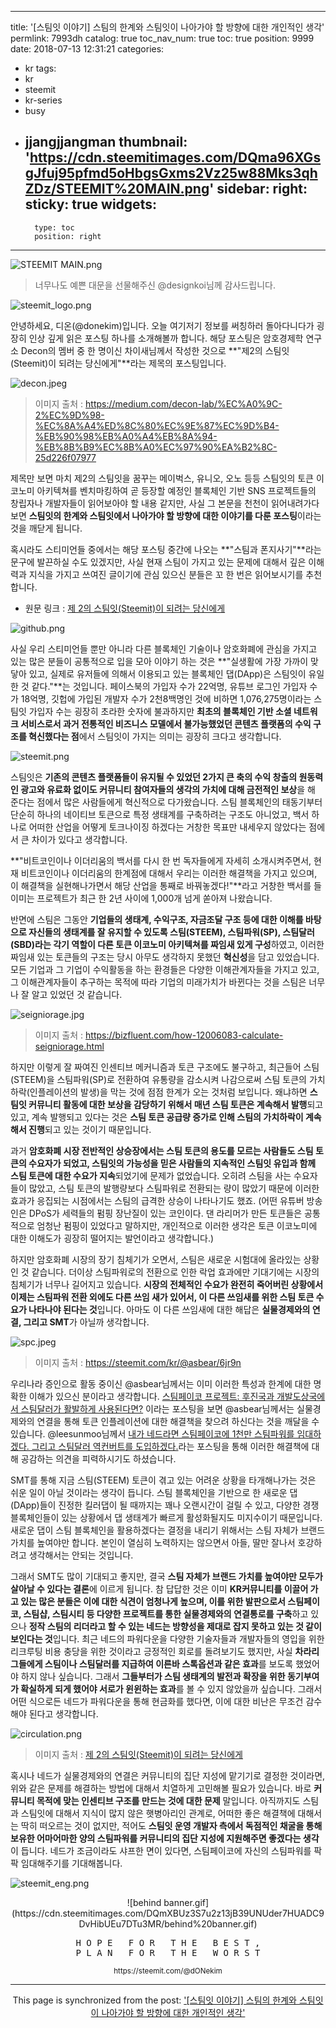 
---
title: '[스팀잇 이야기] 스팀의 한계와 스팀잇이 나아가야 할 방향에 대한 개인적인 생각'
permlink: 7993dh
catalog: true
toc_nav_num: true
toc: true
position: 9999
date: 2018-07-13 12:31:21
categories:
- kr
tags:
- kr
- steemit
- kr-series
- busy
- jjangjjangman
thumbnail: 'https://cdn.steemitimages.com/DQma96XGsgJfuj95pfmd5oHbgsGxms2Vz25w88Mks3qhZDz/STEEMIT%20MAIN.png'
sidebar:
    right:
        sticky: true
widgets:
    -
        type: toc
        position: right
---


![STEEMIT MAIN.png](https://cdn.steemitimages.com/DQma96XGsgJfuj95pfmd5oHbgsGxms2Vz25w88Mks3qhZDz/STEEMIT%20MAIN.png)
> 너무나도 예쁜 대문을 선물해주신 @designkoi님께 감사드립니다.


![steemit_logo.png](https://cdn.steemitimages.com/DQmaZsenPDf5Qn5nJzDZNkVg1aCQUyXNwqwK1fk8qe4jhKa/steemit_logo.png)

안녕하세요, 디온(@donekim)입니다. 오늘 여기저기 정보를 써칭하러 돌아다니다가 굉장히 인상 깊게 읽은 포스팅 하나를 소개해볼까 합니다. 해당 포스팅은 암호경제학 연구소 Decon의 멤버 중 한 명이신 차이새님께서 작성한 것으로 **"제2의 스팀잇(Steemit)이 되려는 당신에게"**라는 제목의 포스팅입니다. 


![decon.jpeg](https://cdn.steemitimages.com/DQmQFJw27EZ5CDMXZaSNRVAHWszvf5TQ3yHiQvn8Vb6s6C6/decon.jpeg)
> 이미지 출처 : https://medium.com/decon-lab/%EC%A0%9C-2%EC%9D%98-%EC%8A%A4%ED%8C%80%EC%9E%87%EC%9D%B4-%EB%90%98%EB%A0%A4%EB%8A%94-%EB%8B%B9%EC%8B%A0%EC%97%90%EA%B2%8C-25d226f07977

제목만 보면 마치 제2의 스팀잇을 꿈꾸는 메이벅스, 유니오, 오노 등등 스팀잇의 토큰 이코노미 아키텍쳐를 벤치마킹하여 곧 등장할 예정인 블록체인 기반 SNS 프로젝트들의 창립자나 개발자들이 읽어보아야 할 내용 같지만, 사실 그 본문을 천천이 읽어내려가다 보면 **스팀잇의 한계와 스팀잇에서 나아가야 할 방향에 대한 이야기를 다룬 포스팅**이라는 것을 깨닫게 됩니다. 

혹시라도 스티미언들 중에서는 해당 포스팅 중간에 나오는 **"스팀과 폰지사기"**라는 문구에 발끈하실 수도 있겠지만, 사실 현재 스팀이 가지고 있는 문제에 대해서 깊은 이해력과 지식을 가지고 쓰여진 글이기에 관심 있으신 분들은 꼬  한 번은 읽어보시기를 추천합니다.

- 원문 링크 : [제 2의 스팀잇(Steemit)이 되려는 당신에게](https://medium.com/decon-lab/%EC%A0%9C-2%EC%9D%98-%EC%8A%A4%ED%8C%80%EC%9E%87%EC%9D%B4-%EB%90%98%EB%A0%A4%EB%8A%94-%EB%8B%B9%EC%8B%A0%EC%97%90%EA%B2%8C-25d226f07977)


![github.png](https://cdn.steemitimages.com/DQmfVgFeTM4Smct7pXbrAGgEZ8dweUkQvcZ9Rw7P8HLe7pp/github.png)

사실 우리 스티미언들 뿐만 아니라 다른 블록체인 기술이나 암호화폐에 관심을 가지고 있는 많은 분들이 공통적으로 입을 모아 이야기 하는 것은 **"실생활에 가장 가까이 맞닿아 있고, 실제로 유저들에 의해서 이용되고 있는 블록체인 댑(DApp)은 스팀잇이 유일한 것 같다."**는 것입니다. 페이스북의 가입자 수가 22억명, 유튜브 로그인 가입자 수가 18억명, 깃헙에 가입된 개발자 수가 2천8백명인 것에 비하면 1,076,275명이라는 스팀잇 가입자 수는 굉장히 초라한 숫자에 불과하지만 **최초의 블록체인 기반 소셜 네트워크 서비스로서 과거 전통적인 비즈니스 모델에서 불가능했었던 콘텐츠 플랫폼의 수익 구조를 혁신했다는 점**에서 스팀잇이 가지는 의미는 굉장히 크다고 생각합니다.

![steemit.png](https://cdn.steemitimages.com/DQmbBKehyac3RU27ohe595pP8MwzF3bFiF8xq4yVqFz8YCi/steemit.png)  


스팀잇은 **기존의 콘텐츠 플랫폼들이 유지될 수 있었던 2가지 큰 축의 수익 창출의 원동력인 광고와 유료화 없이도 커뮤니티 참여자들의 생각의 가치에 대해 금전적인 보상**을 해 준다는 점에서 많은 사람들에게 혁신적으로 다가왔습니다. 스팀 블록체인의 태동기부터 단순히 하나의 네이티브 토큰으로 특정 생태계를 구축하려는 구조도 아니었고, 백서 하나로 어떠한 산업을 어떻게 토크나이징 하겠다는 거창한 목표만 내세우지 않았다는 점에서 큰 차이가 있다고 생각합니다. 

**"비트코인이나 이더리움의 백서를 다시 한 번 독자들에게 자세히 소개시켜주면서, 현재 비트코인이나 이더리움의 한계점에 대해서 우리는 이러한 해결책을 가지고 있으며, 이 해결책을 실현해나가면서 해당 산업을 통째로 바꿔놓겠다!"**라고 거창한 백서를 들이미는 프로젝트가 최근 한 2년 사이에 1,000개 넘게 쏟아져 나왔습니다. 

반면에 스팀은 그동안 **기업들의 생태계, 수익구조, 자금조달 구조 등에 대한 이해를 바탕으로 자신들의 생태계를 잘 유지할 수 있도록 스팀(STEEM), 스팀파워(SP), 스팀달러(SBD)라는 각기 역할이 다른 토큰 이코노미 아키텍쳐를 짜임새 있게 구성**하였고, 이러한 짜임새 있는 토큰들의 구조는 당시 아무도 생각하지 못했던 **혁신성**을 담고 있었습니다. 모든 기업과 그 기업이 수익활동을 하는 환경들은 다양한 이해관계자들을 가지고 있고, 그 이해관계자들이 추구하는 목적에 따라 기업의 미래가치가 바뀐다는 것을 스팀은 너무나 잘 알고 있었던 것 같습니다.

![seigniorage.jpg](https://cdn.steemitimages.com/DQmVCXTj5SyiK3Qr6h5XkiXxBQzY2Mn6fdPkWViRBqS8dYQ/seigniorage.jpg)
> 이미지 출처 : https://bizfluent.com/how-12006083-calculate-seigniorage.html
 
하지만 이렇게 잘 짜여진 인센티브 메커니즘과 토큰 구조에도 불구하고, 최근들어 스팀(STEEM)을 스팀파워(SP)로 전환하여 유통량을 감소시켜 나감으로써 스팀 토큰의 가치하락(인플레이션의 발생)을 막는 것에 점점 한계가 오는 것처럼 보입니다. 왜냐하면 **스팀잇 커뮤니티 활동에 대한 보상을 감당하기 위해서 매년 스팀 토큰은 계속해서 발행**되고 있고, 계속 발행되고 있다는 것은 **스팀 토큰 공급량 증가로 인해 스팀의 가치하락이 계속해서 진행**되고 있는 것이기 때문입니다.

과거 **암호화폐 시장 전반적인 상승장에서는 스팀 토큰의 용도를 모르는 사람들도 스팀 토큰의 수요자가 되었고, 스팀잇의 가능성을 믿은 사람들의 지속적인 스팀잇 유입과 함께 스팀 토큰에 대한 수요가 지속**되었기에 문제가 없었습니다. 오히려 스팀을 사는 수요자들이 많았고,  스팀 토큰의 발행량보다 스팀파워로 전환되는 량이 많았기 때문에 이러한 효과가 응집되는 시점에서는 스팀의 급격한 상승이 나타나기도 했죠. (어떤 유튜버 방송인은 DPoS가 세력들의 펌핑 장난질이 있는 코인이다. 댄 라리머가 만든 토큰들은 공통적으로 엄청난 펌핑이 있었다고 말하지만, 개인적으로 이러한 생각은 토큰 이코노미에 대한 이해도가 굉장히 떨어지는 발언이라고 생각합니다.)

하지만 암호화폐 시장의 장기 침체기가 오면서, 스팀은 새로운 시험대에 올라있는 상황인 것 같습니다. 더이상 스팀파워로의  전환으로 인한 락업 효과에만 기대기에는 시장의 침체기가 너무나 길어지고 있습니다. **시장의 전체적인 수요가 완전히 죽어버린 상황에서 이제는 스팀파워 전환 외에도 다른 쓰임 새가 있어서, 이 다른 쓰임새를 위한 스팀 토큰 수요가 나타나야 된다는 것**입니다. 아마도 이 다른 쓰임새에 대한 해답은 **실물경제와의 연결, 그리고 SMT**가 아닐까 생각합니다. 

![spc.jpeg](https://cdn.steemitimages.com/DQmbsAPKidvxxiF5DqgCgfmiXhueYCSXH9Pc7yZZx6GStpd/spc.jpeg)
> 이미지 출처 : https://steemit.com/kr/@asbear/6jr9n


우리나라 증인으로 활동 중이신 @asbear님께서는 이미 이러한 특성과 한계에 대한 명확한 이해가 있으신 분이라고 생각합니다. [스팀페이코 프로젝트: 후진국과 개발도상국에서 스팀달러가 활발하게 사용된다면?](https://steemit.com/kr/@asbear/6jr9n) 이라는 포스팅을 보면 @asbear님께서는 실물경제와의 연결을 통해 토큰 인플레이션에 대한 해결책을 찾으려 하신다는 것을 깨달을 수 있습니다. @leesunmoo님께서 [내가 네드라면 스팀페이코에 1천만 스팀파워를 임대하겠다. 그리고 스팀달러 역컨버트를 도입하겠다.](https://steemit.com/steempayco/@leesunmoo/3btrha-1)라는 포스팅을 통해 이러한 해결책에 대해 공감하는 의견을 피력하시기도 하셨습니다.

SMT를 통해 지금 스팀(STEEM) 토큰이 겪고 있는 어려운 상황을 타개해나가는 것은 쉬운 일이 아닐 것이라는 생각이 듭니다. 스팀 블록체인을 기반으로 한 새로운 댑(DApp)들이 진정한 킬러댑이 될 때까지는 꽤나 오랜시간이 걸릴 수 있고, 다양한 경쟁 블록체인들이 있는 상황에서 댑 생태계가 빠르게 활성화될지도 미지수이기 때문입니다. 새로운 댑이 스팀 블록체인을 활용하겠다는 결정을 내리기 위해서는 스팀 자체가 브랜드 가치를 높여야만 합니다. 본인이 열심히 노력하지는 않으면서 아들, 딸만 잘나서 호강하려고 생각해서는 안되는 것입니다.  

그래서 SMT도 많이 기대되고 좋지만, 결국 **스팀 자체가 브랜드 가치를 높여야만 모두가 살아날 수 있다는 결론**에 이르게 됩니다. 참 답답한 것은 이미 **KR커뮤니티를 이끌어 가고 있는 많은 분들은 이에 대한 식견이 엄청나게 높으며, 이를 위한 발판으로서 스팀페이코, 스팀샵, 스팀시티 등 다양한 프로젝트를 통한 실물경제와의 연결통로를 구축**하고 있으나 **정작 스팀의 리더라고 할 수 있는 네드는 방향성을 제대로 잡지 못하고 있는 것 같이 보인다는 것**입니다. 최근 네드의 파워다운을 다양한 기술자들과 개발자들의 영입을 위한 리크루팅 비용 충당을 위한 것이라고 긍정적인 회로를 돌려보기도 했지만, 사실 **차라리 그들에게 스팀이나 스팀달러를 지급하여 이른바 스톡옵션과 같은 효과**를 보도록 했었어야 하지 않나 싶습니다. 그래서 **그들부터가 스팀 생태계의 발전과 확장을 위한 동기부여가 확실하게 되게 했어야 서로가 윈윈하는 효과**를 볼 수 있지 않았을까 싶습니다. 그래서 어떤 식으로든 네드가 파워다운을 통해 현금화를 했다면, 이에 대한 비난은 무조건 감수해야 된다고 생각합니다.
 


![circulation.png](https://cdn.steemitimages.com/DQmRbN5jugs4DiQPq6PfN8LkcuGSvDRNq1zdirmYbcyPZkW/circulation.png)
> 이미지 출처 : [제 2의 스팀잇(Steemit)이 되려는 당신에게](https://medium.com/decon-lab/%EC%A0%9C-2%EC%9D%98-%EC%8A%A4%ED%8C%80%EC%9E%87%EC%9D%B4-%EB%90%98%EB%A0%A4%EB%8A%94-%EB%8B%B9%EC%8B%A0%EC%97%90%EA%B2%8C-25d226f07977)


혹시나 네드가 실물경제와의 연결은 커뮤니티의 집단 지성에 맡기기로 결정한 것이라면, 위와 같은 문제를 해결하는 방법에 대해서 치열하게 고민해볼 필요가 있습니다. 바로 **커뮤니티 목적에 맞는 인센티브 구조를 만드는 것에 대한 문제** 말입니다. 아직까지도 스팀과 스팀잇에 대해서 지식이 많지 않은 햇병아리인 관계로, 어떠한 좋은 해결책에 대해서는 딱히 떠오르는 것이 없지만, 적어도 **스팀잇 운영 개발자 측에서 독점적인 채굴을 통해 보유한 어마어마한 양의 스팀파워를 커뮤니티의 집단 지성에 지원해주면 좋겠다는 생각**이 듭니다. 네드가 조금이라도 샤프한 면이 있다면, 스팀페이코에 자신의 스팀파워를 팍팍 임대해주기를 기대해봅니다. 




![steemit_eng.png](https://cdn.steemitimages.com/DQmXyvEeNrzp6hFun3B8ho6pRCRnvnNthGA67HH7G5Fe6Gx/steemit_eng.png)


<center>![behind banner.gif](https://cdn.steemitimages.com/DQmXBUz3S7u2z13jB39UNUder7HUADC9DvHibUEu7DTu3MR/behind%20banner.gif)



<center><pre> H O P E   F O R   T H E   B E S T , 
P L A N   F O R   T H E   W O R S T</pre>
<sub> https://steemit.com/@dONekim</sub></center>

- - -

This page is synchronized from the post: ['[스팀잇 이야기] 스팀의 한계와 스팀잇이 나아가야 할 방향에 대한 개인적인 생각'](https://steemit.com/@donekim/7993dh)
